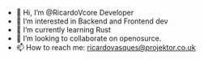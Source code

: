- 👋 Hi, I’m @RicardoVcore Developer
- 👀 I’m interested in Backend and Frontend dev
- 🌱 I’m currently learning Rust
- 💞️ I’m looking to collaborate on openosurce.
- 📫 How to reach me: ricardovasques@projektor.co.uk

<!---
RicardoVcore/RicardoVcore is a ✨ special ✨ repository because its `README.md` (this file) appears on your GitHub profile.
You can click the Preview link to take a look at your changes.
--->
